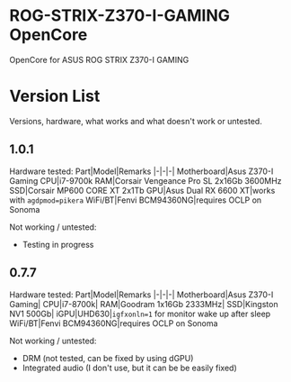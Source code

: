 # ROG-STRIX-Z370-I-GAMING OpenCore
OpenCore for ASUS ROG STRIX Z370-I GAMING

# Version List
Versions, hardware, what works and what doesn't work or untested.

 1.0.1
-
Hardware tested:
Part|Model|Remarks
|-|-|-|
Motherboard|Asus Z370-I Gaming
CPU|i7-9700k
RAM|Corsair Vengeance Pro SL 2x16Gb 3600MHz
SSD|Corsair MP600 CORE XT 2x1Tb
GPU|Asus Dual RX 6600 XT|works with `agdpmod=pikera`
WiFi/BT|Fenvi BCM94360NG|requires OCLP on Sonoma

Not working / untested:
* Testing in progress

0.7.7
-
Hardware tested:
Part|Model|Remarks
|-|-|-|
Motherboard|Asus Z370-I Gaming|
CPU|i7-8700k|
RAM|Goodram 1x16Gb 2333MHz|
SSD|Kingston NV1 500Gb|
iGPU|UHD630|`igfxonln=1` for monitor wake up after sleep
WiFi/BT|Fenvi BCM94360NG|requires OCLP on Sonoma

Not working / untested:
* DRM (not tested, can be fixed by using dGPU)
* Integrated audio (I don't use, but it can be be easily fixed)
